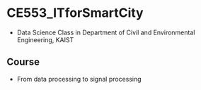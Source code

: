 # CE553_ITforSmartCity
+ Data Science Class in Department of Civil and Environmental Engineering, KAIST

## Course
+ From data processing to signal processing
